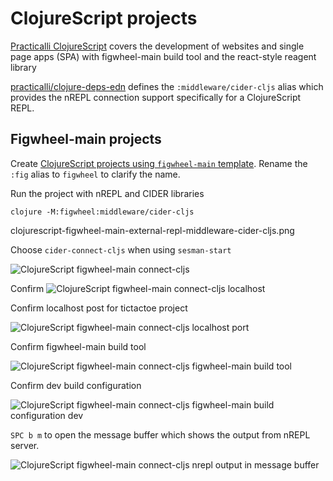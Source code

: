 # ClojureScript projects

[Practicalli ClojureScript](https://practicalli.github.io/clojurescript/) covers the development of websites and single page apps (SPA) with figwheel-main build tool and the react-style reagent library

[practicalli/clojure-deps-edn]({{book.P9IClojureDepsEdn}}) defines the `:middleware/cider-cljs` alias which provides the nREPL connection support specifically for a ClojureScript REPL.


## Figwheel-main projects
Create [ClojureScript projects using `figwheel-main` template](https://practicalli.github.io/clojurescript/figwheel-main-projects/).  Rename the `:fig` alias to `figwheel` to clarify the name.

Run the project with nREPL and CIDER libraries

```shell
clojure -M:figwheel:middleware/cider-cljs
```

clojurescript-figwheel-main-external-repl-middleware-cider-cljs.png

Choose `cider-connect-cljs` when using `sesman-start`

![ClojureScript figwheel-main connect-cljs](/images/clojurescript-figwheel-main-connect-command-cljs.png)

Confirm
![ClojureScript figwheel-main connect-cljs localhost](/images/clojurescript-figwheel-main-connect-host-localhost.png)

Confirm localhost post for tictactoe project

![ClojureScript figwheel-main connect-cljs localhost port](/images/clojurescript-figwheel-main-connect-port-tictactoe.png)

Confirm figwheel-main build tool

![ClojureScript figwheel-main connect-cljs figwheel-main build tool](/images/clojurescript-figwheel-main-connect-repl-type-figwheel-main.png)

Confirm dev build configuration

![ClojureScript figwheel-main connect-cljs figwheel-main build configuration dev](/images/clojurescript-figwheel-main-connect-build-dev.png)

`SPC b m` to open the message buffer which shows the output from nREPL server.

![ClojureScript figwheel-main connect-cljs nrepl output in message buffer](/images/clojurescript-figwheel-main-connect-nrepl-output.png)
